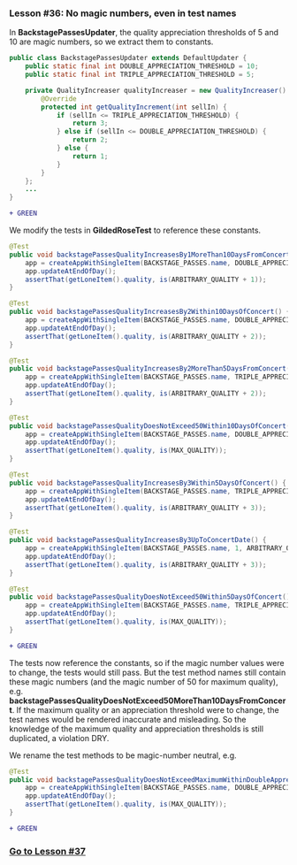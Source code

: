 ### Lesson #36: No magic numbers, even in test names
In **BackstagePassesUpdater**, the quality appreciation thresholds of 5 and 10 are magic numbers, so we extract them to constants.
```java
public class BackstagePassesUpdater extends DefaultUpdater {
    public static final int DOUBLE_APPRECIATION_THRESHOLD = 10;
    public static final int TRIPLE_APPRECIATION_THRESHOLD = 5;

    private QualityIncreaser qualityIncreaser = new QualityIncreaser() {
        @Override
        protected int getQualityIncrement(int sellIn) {
            if (sellIn <= TRIPLE_APPRECIATION_THRESHOLD) {
                return 3;
            } else if (sellIn <= DOUBLE_APPRECIATION_THRESHOLD) {
                return 2;
            } else {
                return 1;
            }
        }
    };
    ...
}
```
```diff
+ GREEN
```
We modify the tests in **GildedRoseTest** to reference these constants.  
```java
@Test
public void backstagePassesQualityIncreasesBy1MoreThan10DaysFromConcert() {
    app = createAppWithSingleItem(BACKSTAGE_PASSES.name, DOUBLE_APPRECIATION_THRESHOLD + 1, ARBITRARY_QUALITY);
    app.updateAtEndOfDay();
    assertThat(getLoneItem().quality, is(ARBITRARY_QUALITY + 1));
}

@Test
public void backstagePassesQualityIncreasesBy2Within10DaysOfConcert() {
    app = createAppWithSingleItem(BACKSTAGE_PASSES.name, DOUBLE_APPRECIATION_THRESHOLD, ARBITRARY_QUALITY);
    app.updateAtEndOfDay();
    assertThat(getLoneItem().quality, is(ARBITRARY_QUALITY + 2));
}

@Test
public void backstagePassesQualityIncreasesBy2MoreThan5DaysFromConcert() {
    app = createAppWithSingleItem(BACKSTAGE_PASSES.name, TRIPLE_APPRECIATION_THRESHOLD + 1, ARBITRARY_QUALITY);
    app.updateAtEndOfDay();
    assertThat(getLoneItem().quality, is(ARBITRARY_QUALITY + 2));
}

@Test
public void backstagePassesQualityDoesNotExceed50Within10DaysOfConcert() {
    app = createAppWithSingleItem(BACKSTAGE_PASSES.name, DOUBLE_APPRECIATION_THRESHOLD, MAX_QUALITY - 1);
    app.updateAtEndOfDay();
    assertThat(getLoneItem().quality, is(MAX_QUALITY));
}

@Test
public void backstagePassesQualityIncreasesBy3Within5DaysOfConcert() {
    app = createAppWithSingleItem(BACKSTAGE_PASSES.name, TRIPLE_APPRECIATION_THRESHOLD, ARBITRARY_QUALITY);
    app.updateAtEndOfDay();
    assertThat(getLoneItem().quality, is(ARBITRARY_QUALITY + 3));
}

@Test	
public void backstagePassesQualityIncreasesBy3UpToConcertDate() {
    app = createAppWithSingleItem(BACKSTAGE_PASSES.name, 1, ARBITRARY_QUALITY);
    app.updateAtEndOfDay();
    assertThat(getLoneItem().quality, is(ARBITRARY_QUALITY + 3));
}

@Test
public void backstagePassesQualityDoesNotExceed50Within5DaysOfConcert() {
    app = createAppWithSingleItem(BACKSTAGE_PASSES.name, TRIPLE_APPRECIATION_THRESHOLD, MAX_QUALITY - 2);
    app.updateAtEndOfDay();
    assertThat(getLoneItem().quality, is(MAX_QUALITY));
}
```
```diff
+ GREEN
```
The tests now reference the constants, so if the magic number values were to change, the tests would still pass.  But the test method names still contain these magic numbers (and the magic number of 50 for maximum quality), e.g. **backstagePassesQualityDoesNotExceed50MoreThan10DaysFromConcert**.  If the maximum quality or an appreciation threshold were to change, the test names would be rendered inaccurate and misleading.  So the knowledge of the maximum quality and appreciation thresholds is still duplicated, a violation DRY.  

We rename the test methods to be magic-number neutral, e.g. 
```java
@Test
public void backstagePassesQualityDoesNotExceedMaximumWithinDoubleAppreciationThreshold() {
    app = createAppWithSingleItem(BACKSTAGE_PASSES.name, DOUBLE_APPRECIATION_THRESHOLD, MAX_QUALITY - 1);
    app.updateAtEndOfDay();
    assertThat(getLoneItem().quality, is(MAX_QUALITY));
}
```
```diff
+ GREEN
```
### [Go to Lesson #37](https://github.com/d215steinberg/GildedRose-Java/tree/Lesson%2337)
